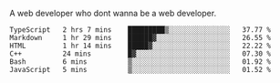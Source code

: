 A web developer who dont wanna be a web developer.

<!--START_SECTION:waka-->

```text
TypeScript   2 hrs 7 mins    █████████▒░░░░░░░░░░░░░░░   37.77 %
Markdown     1 hr 29 mins    ██████▓░░░░░░░░░░░░░░░░░░   26.55 %
HTML         1 hr 14 mins    █████▓░░░░░░░░░░░░░░░░░░░   22.22 %
C++          24 mins         █▓░░░░░░░░░░░░░░░░░░░░░░░   07.30 %
Bash         6 mins          ▒░░░░░░░░░░░░░░░░░░░░░░░░   01.92 %
JavaScript   5 mins          ▒░░░░░░░░░░░░░░░░░░░░░░░░   01.52 %
```

<!--END_SECTION:waka-->
